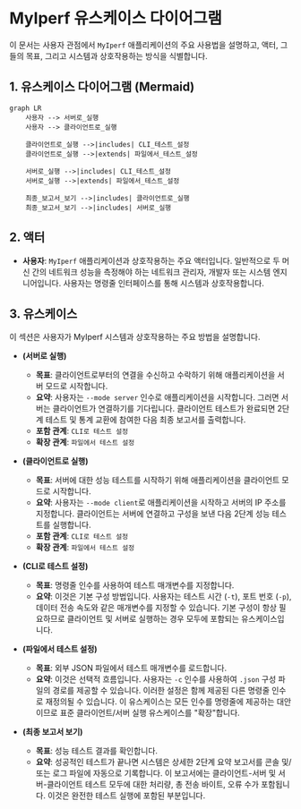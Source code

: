 # MyIperf 유스케이스 다이어그램

이 문서는 사용자 관점에서 `MyIperf` 애플리케이션의 주요 사용법을 설명하고, 액터, 그들의 목표, 그리고 시스템과 상호작용하는 방식을 식별합니다.

## 1. 유스케이스 다이어그램 (Mermaid)

```mermaid
graph LR
    사용자 --> 서버로_실행
    사용자 --> 클라이언트로_실행

    클라이언트로_실행 -->|includes| CLI_테스트_설정
    클라이언트로_실행 -->|extends| 파일에서_테스트_설정

    서버로_실행 -->|includes| CLI_테스트_설정
    서버로_실행 -->|extends| 파일에서_테스트_설정

    최종_보고서_보기 -->|includes| 클라이언트로_실행
    최종_보고서_보기 -->|includes| 서버로_실행
```

## 2. 액터

*   **사용자**: `MyIperf` 애플리케이션과 상호작용하는 주요 액터입니다. 일반적으로 두 머신 간의 네트워크 성능을 측정해야 하는 네트워크 관리자, 개발자 또는 시스템 엔지니어입니다. 사용자는 명령줄 인터페이스를 통해 시스템과 상호작용합니다.

## 3. 유스케이스

이 섹션은 사용자가 MyIperf 시스템과 상호작용하는 주요 방법을 설명합니다.

*   **(서버로 실행)**
    *   **목표**: 클라이언트로부터의 연결을 수신하고 수락하기 위해 애플리케이션을 서버 모드로 시작합니다.
    *   **요약**: 사용자는 `--mode server` 인수로 애플리케이션을 시작합니다. 그러면 서버는 클라이언트가 연결하기를 기다립니다. 클라이언트 테스트가 완료되면 2단계 테스트 및 통계 교환에 참여한 다음 최종 보고서를 출력합니다.
    *   **포함 관계**: `CLI로 테스트 설정`
    *   **확장 관계**: `파일에서 테스트 설정`

*   **(클라이언트로 실행)**
    *   **목표**: 서버에 대한 성능 테스트를 시작하기 위해 애플리케이션을 클라이언트 모드로 시작합니다.
    *   **요약**: 사용자는 `--mode client`로 애플리케이션을 시작하고 서버의 IP 주소를 지정합니다. 클라이언트는 서버에 연결하고 구성을 보낸 다음 2단계 성능 테스트를 실행합니다.
    *   **포함 관계**: `CLI로 테스트 설정`
    *   **확장 관계**: `파일에서 테스트 설정`

*   **(CLI로 테스트 설정)**
    *   **목표**: 명령줄 인수를 사용하여 테스트 매개변수를 지정합니다.
    *   **요약**: 이것은 기본 구성 방법입니다. 사용자는 테스트 시간 (`-t`), 포트 번호 (`-p`), 데이터 전송 속도와 같은 매개변수를 지정할 수 있습니다. 기본 구성이 항상 필요하므로 클라이언트 및 서버로 실행하는 경우 모두에 포함되는 유스케이스입니다.

*   **(파일에서 테스트 설정)**
    *   **목표**: 외부 JSON 파일에서 테스트 매개변수를 로드합니다.
    *   **요약**: 이것은 선택적 흐름입니다. 사용자는 `-c` 인수를 사용하여 `.json` 구성 파일의 경로를 제공할 수 있습니다. 이러한 설정은 함께 제공된 다른 명령줄 인수로 재정의될 수 있습니다. 이 유스케이스는 모든 인수를 명령줄에 제공하는 대안이므로 표준 클라이언트/서버 실행 유스케이스를 "확장"합니다.

*   **(최종 보고서 보기)**
    *   **목표**: 성능 테스트 결과를 확인합니다.
    *   **요약**: 성공적인 테스트가 끝나면 시스템은 상세한 2단계 요약 보고서를 콘솔 및/또는 로그 파일에 자동으로 기록합니다. 이 보고서에는 클라이언트-서버 및 서버-클라이언트 테스트 모두에 대한 처리량, 총 전송 바이트, 오류 수가 포함됩니다. 이것은 완전한 테스트 실행에 포함된 부분입니다.